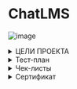 # ChatLMS

![image](https://github.com/user-attachments/assets/ccc8d9e6-0d79-45f0-a163-e8572005ebd2)

<details>
  <summary>ЦЕЛИ ПРОЕКТА</summary>

## Цель проекта

Создать сервис для создания онлайн-курсов в чат-ботах телеграм, с автопроверкой задач на программирование 
и AI-тьютором (YaGPT) 

## Образ результата

Развернутый No-code конструктор чат-бота в ТГ с модулями Контеста и YaGPT, позволяющий методисту, 
преподавателю или ментору собрать свой онлайн-курс и опубликовать.
Запущенный чат-бот с демо-курсом “Основы Python”
Демо-курс апробирован на группе пользователей
Собран дашборд с аналитикой прохождения пользователями демо-курса
Проведено сравнительное исследование прохождения курса в чат-боте vs. прохождение хендбуке

## Для создателей курсов:

Даем новый простой способ создавать обучающие курсы и удобно публиковать материалы без управления сложными админками LMS-ок
Возможный риск: для методистов появится не замена LMS, а лишний канал , куда придется дублировать курс и тратить время

## Для обучающихся:

Понятный удобный сервис, где пользователи уже проводят много времени - и на десктопе, и в мобилке
Доступ где угодно, не нужно заходить в отдельные LMS. Легче возвращаться. Не забуешь пароль
Привычный формат чата, для взаимодействия с GPT (тут в качестве тьютора)

</details>
<details>
  <summary>Тест-план</summary>
  
  # Тест-план для ChatLMS
  
### 1.1. Цель тестирования
Цель тестирования — обеспечить высокое качество веб-приложения ChatLMS, проверяя корректность отображения интерфейса, 
функциональность элементов, интеграцию с внешними сервисами, а также удобство использования (UX) и правильность обработки пользовательских данных.

### 1.2. Область тестирования
- Тестирование охватывает следующие ключевые компоненты:
- Пользовательский интерфейс (UI)
- Интеграция с Telegram
- Функции AI-тьютора
- Обработка данных пользователей
- UX-дизайн

### 2.1. Ключевые компоненты
**Интерфейс (UI):** Проверка корректного отображения логотипов, текстовых блоков, кнопок и других элементов на различных экранах.
Функциональные элементы: Проверка работы кнопок, переходов и валидации полей ввода.
**Интеграция с Telegram:** Проверка отправки уведомлений, обработки действий пользователей и работы чат-бота.
AI-тьютор: Корректность проверки задач и сохранения прогресса.

## 3. Методология и стратегия тестирования

### 3.1. Подход к тестированию
**Кроссбраузерное тестирование:** Проверка работы на популярных браузерах (Chrome, Yandex, Safari) и на разных платформах.
**Кроссплатформенное тестирование:** Проверка на различных устройствах и разрешениях экрана (1920x1080, 1366x768).
**Ручное тестирование:** Проверка UI и функциональности вручную.

### 3.2. Критерии входа
- Наличие всех необходимых спецификаций и макетов.
- Настроенная тестовая среда.
- Доступность тестовых данных и учетных записей.

### 3.3. Критерии выхода
- Устранение всех критических багов.
- Завершение всех тестовых сценариев с положительным результатом.
- Соответствие всех функций функциональным требованиям.

## 4. Типы тестирования

### 4.1. Функциональное тестирование
**Проверка UI:** Убедиться, что все элементы интерфейса корректно отображаются и соответствуют дизайн-макетам.
**Проверка переходов и кнопок:** Убедиться, что все переходы между страницами и кнопки работают корректно.

### 4.2. Кроссбраузерное тестирование
**Браузеры:** Chrome, Yandex, Safari.
**Платформы:** Windows, macOS.
**Разрешения экрана:** 1920x1080, 1366x768.

### 4.3. Тестирование интеграции
**Интеграция с Telegram:** Проверка корректности отправки уведомлений, обработки действий пользователя и функционирования чат-бота.

### 4.4. UX-тестирование
**Проверка удобства использования:** Убедиться, что интерфейс интуитивно понятен и пользователи могут легко выполнять свои задачи.
**Тестирование дизайна:** Оценка эффективности дизайна интерфейса с точки зрения пользователя.

### 4.5. Тестирование обработки данных
**Валидация полей ввода:** Убедиться, что все поля ввода корректно обрабатывают данные и предоставляют соответствующую обратную связь пользователю.

### 4.6. Тестирование AI-тьютора
**Проверка задач:** Убедиться, что AI-тьютора корректно проверяет задачи, а прогресс пользователя сохраняется.
 </details>


<details>
  <summary>Чек-листы</summary>
  https://docs.google.com/spreadsheets/d/15CUjJL2dhIArbp5W-P_auCs6COvMJfj3_-OoaOIOYvk/edit?gid=0#gid=0
  </details>
<details>
  <summary>Сертификат</summary> 
  
[Яндекс летние школы](https://disk.yandex.ru/i/ynqjQnXtCRlNaw)
  </details>


